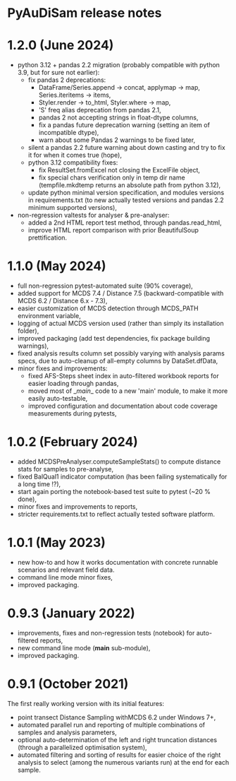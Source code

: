 PyAuDiSam release notes
=======================

# 1.2.0 (June 2024)

* python 3.12 + pandas 2.2 migration (probably compatible with python 3.9, but for sure not earlier):
  * fix pandas 2 deprecations:
    * DataFrame/Series.append -> concat, applymap -> map, Series.iteritems -> items,
    * Styler.render -> to_html, Styler.where -> map,
    * 'S' freq alias deprecation from pandas 2.1,
    * pandas 2 not accepting strings in float-dtype columns,
    * fix a pandas future deprecation warning (setting an item of incompatible dtype),
    * warn about some Pandas 2 warnings to be fixed later,
  * silent a pandas 2.2 future warning about down casting and try to fix it for when it comes true (hope),
  * python 3.12 compatibility fixes:
    * fix ResultSet.fromExcel not closing the ExcelFile object,
    * fix special chars verification only in temp dir name (tempfile.mkdtemp returns an absolute path from python 3.12),
  * update python minimal version specification, and modules versions in requirements.txt
    (to new actually tested versions and pandas 2.2 minimum supported versions),
* non-regression valtests for analyser & pre-analyser:
  * added a 2nd HTML report test method, through pandas.read_html,
  * improve HTML report comparison with prior BeautifulSoup prettification.

# 1.1.0 (May 2024)

* full non-regression pytest-automated suite (90% coverage),
* added support for MCDS 7.4 / Distance 7.5 (backward-compatible with MCDS 6.2 / Distance 6.x - 7.3),
* easier customization of MCDS detection through MCDS_PATH environment variable,
* logging of actual MCDS version used (rather than simply its installation folder),
* improved packaging (add test dependencies, fix package building warnings),
* fixed analysis results column set possibly varying with analysis params specs, due to auto-cleanup of all-empty columns by DataSet.dfData,
* minor fixes and improvements:
  - fixed AFS-Steps sheet index in auto-filtered workbook reports for easier loading through pandas,
  - moved most of \__main__ code to a new 'main' module, to make it more easily auto-testable,
  - improved configuration and documentation about code coverage measurements during pytests,

# 1.0.2 (February 2024)

* added MCDSPreAnalyser.computeSampleStats() to compute distance stats for samples to pre-analyse,
* fixed BalQual1 indicator computation (has been failing systematically for a long time !?),
* start again porting the notebook-based test suite to pytest (~20 % done),
* minor fixes and improvements to reports,
* stricter requirements.txt to reflect actually tested software platform.

# 1.0.1 (May 2023)

* new how-to and how it works documentation with concrete runnable scenarios and relevant field data.
* command line mode minor fixes,
* improved packaging.

# 0.9.3 (January 2022)

* improvements, fixes and non-regression tests (notebook) for auto-filtered reports,
* new command line mode (__main__ sub-module),
* improved packaging.

# 0.9.1 (October 2021)

The first really working version with its initial features:
* point transect Distance Sampling withMCDS 6.2 under Windows 7+,
* automated parallel run and reporting of multiple combinations of samples and analysis parameters,
* optional auto-determination of the left and right truncation distances (through a parallelized optimisation system),
* automated filtering and sorting of results for easier choice of the right analysis to select (among the numerous variants run) at the end for each sample.
